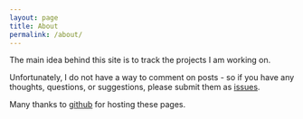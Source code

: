 ```yaml
---
layout: page
title: About
permalink: /about/
---
```


The main idea behind this site is to track the projects I am working on.

Unfortunately, I do not have a way to comment on posts - so if you have any thoughts, questions, or suggestions, please submit them as [issues](https://github.com/EffectiveProgrammingWebsites/com.effectiveprogramming.projects/issues).

Many thanks to [github](https://pages.github.com/) for hosting these pages.
